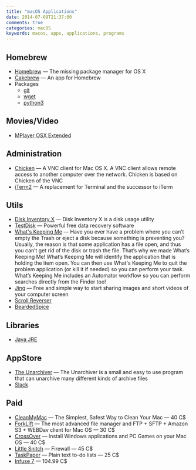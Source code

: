 ```yaml
---
title: "macOS Applications"
date: 2014-07-09T21:37:00
comments: true
categories: macOS
keywords: macos, apps, applications, programs
---
```


## Homebrew
* [Homebrew](http://brew.sh/) — The missing package manager for OS X
* [Cakebrew](https://www.cakebrew.com/) — An app for Homebrew
* Packages
	* [git](http://git-scm.com/)
	* [wget](https://www.gnu.org/software/wget/)
	* [python3](https://www.python.org/download/releases/3.0/)

## Movies/Video
* [MPlayer OSX Extended](http://mplayerosx.ch/)

## Administration
* [Chicken](http://chicken.sourceforge.net/) — A VNC client for Mac OS X. A VNC client allows remote access to another computer over the network. Chicken is based on Chicken of the VNC
* [iTerm2](http://www.iterm2.com/) — A replacement for Terminal and the successor to iTerm

## Utils
* [Disk Inventory X](http://www.derlien.com/) — Disk Inventory X is a disk usage utility
* [TestDisk](http://www.cgsecurity.org/wiki/TestDisk) — Powerful free data recovery software
* [What's Keeping Me](http://www.hamsoftengineering.com/products/wkm/wkm.html) — Have you ever have a problem where you can’t empty the Trash or eject a disk because something is preventing you? Usually, the reason is that some application has a file open, and thus you can’t get rid of the disk or trash the file. That’s why we made What’s Keeping Me! What’s Keeping Me will identify the application that is holding the item open. You can then use What's Keeping Me to quit the problem application (or kill it if needed) so you can perform your task. What’s Keeping Me includes an Automator workflow so you can perform searches directly from the Finder too!
* [Jing](http://www.techsmith.com/jing.html) — Free and simple way to start sharing images and short videos of your computer screen
* [Scroll Reverser](https://pilotmoon.com/scrollreverser/)
* [BeardedSpice](https://beardedspice.github.io/)

## Libraries
* [Java JRE](http://www.oracle.com/technetwork/java/javase/downloads/jre7-downloads-1880261.html)

## AppStore
* [The Unarchiver](https://itunes.apple.com/app/the-unarchiver/id425424353?mt=12&ls=1) — The Unarchiver is a small and easy to use program that can unarchive many different kinds of archive files
* [Slack](https://itunes.apple.com/app/slack/id803453959?ls=1&mt=12)

## Paid
* [CleanMyMac](http://macpaw.com/cleanmymac) — The Simplest, Safest Way to Clean Your Mac — 40 C$
* [ForkLift](http://www.binarynights.com/forklift/) — The most advanced file manager and FTP + SFTP + Amazon S3 + WEBDav client for Mac OS — 30 C$
* [CrossOver](http://www.codeweavers.com/products/) — Install Windows applications and PC Games on your Mac OS — 40 C$
* [Little Snitch](http://www.obdev.at/products/littlesnitch/index.html) — Firewall — 45 C$
* [TaskPaper](https://www.taskpaper.com/) — Plain text to-do lists — 25 C$
* [Infuse 7](https://apps.apple.com/app/id1136220934) — 104.99 C$
